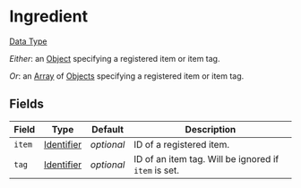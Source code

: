 # Ingredient
[Data Type](../data_types.md)

_Either_: an [Object](object.md) specifying a registered item or item tag.

_Or_: an [Array](array.md) of [Objects](object.md) specifying a registered item or item tag.
## Fields

 | Field | Type | Default | Description | 
|---|---|---|---|
 | `item` | [Identifier](identifier.md) | _optional_ | ID of a registered item. | 
 | `tag` | [Identifier](identifier.md) | _optional_ | ID of an item tag. Will be ignored if `item` is set. | 

